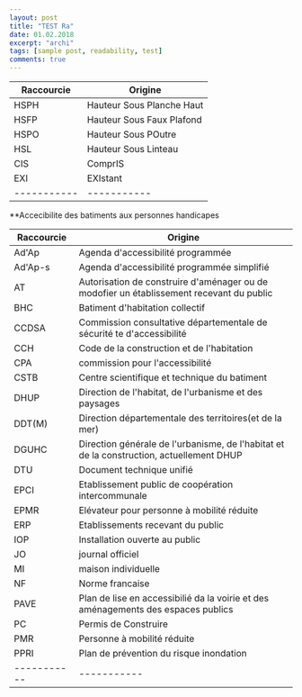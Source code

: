 ```yaml
---
layout: post
title: "TEST Ra"
date: 01.02.2018
excerpt: "archi"
tags: [sample post, readability, test]
comments: true
---
```


Raccourcie | Origine
-----------|-----------
HSPH | Hauteur Sous Planche Haut
HSFP | Hauteur Sous Faux Plafond
HSPO | Hauteur Sous POutre
HSL | Hauteur Sous Linteau
CIS | ComprIS
EXI | EXIstant
-----------|-----------

**Accecibilite des batiments aux personnes handicapes

Raccourcie | Origine
-----------|-----------
Ad'Ap | Agenda d'accessibilité programmée
Ad'Ap-s | Agenda d'accessibilité programmée simplifié
AT | Autorisation de construire d'aménager ou de modofier un établissement recevant du public
BHC | Batiment d'habitation collectif
CCDSA | Commission consultative départementale de sécurité te d'accessibilité
CCH | Code de la construction et de l'habitation
CPA | commission pour l'accessibilité
CSTB | Centre scientifique et technique du batiment
DHUP | Direction de l'habitat, de l'urbanisme et des paysages
DDT(M) | Direction départementale des territoires(et de la mer)
DGUHC | Direction générale de l'urbanisme, de l'habitat et de la construction, actuellement DHUP
DTU | Document technique unifié
EPCI | Etablissement public de coopération intercommunale
EPMR | Elévateur pour personne à mobilité réduite
ERP | Etablissements recevant du public
IOP | Installation ouverte au public
JO | journal officiel
MI | maison individuelle
NF | Norme francaise
PAVE | Plan de lise en accessibilié da la voirie et des aménagements des espaces publics
PC | Permis de Construire
PMR | Personne à mobilité réduite
PPRI | Plan de prévention du risque inondation
-----------|-----------
